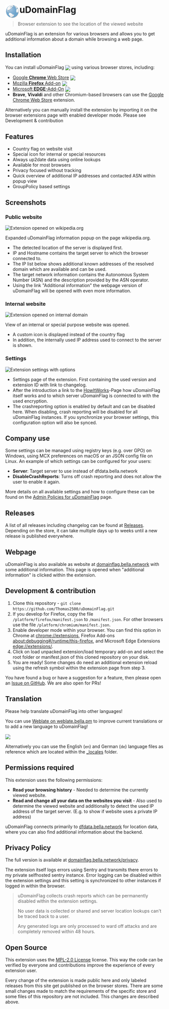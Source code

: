 # <img src="images/logo-48x48.png" width="45" align="left"> uDomainFlag

[link-cws]: https://chrome.google.com/webstore/detail/udomainflag/eklbfdpploakpkdakoielobggbhemlnm "Google Chrome Web Store"
[link-mao]: https://addons.mozilla.org/en-US/firefox/addon/domain-flag/ "Mozilla Firefox Add-ons"
[link-mse]: https://microsoftedge.microsoft.com/addons/detail/fbokifoifbpkgbonofeejgodpdafpkjb "Microsoft EDGE-Add-Ons"

> Browser extension to see the location of the viewed website

uDomainFlag is an extension for various browsers and allows you to get additional information about a domain while browsing a web page.

## Installation

You can install uDomainFlag [<img valign="middle" src="https://img.shields.io/github/release/Thomas2500/uDomainFlag.svg?logo=github&style=flat-square&labelColor=333">](https://github.com/Thomas2500/uDomainFlag/releases) using various browser stores, including:
- [Google **Chrome** Web Store][link-cws] [<img valign="middle" src="https://img.shields.io/chrome-web-store/v/eklbfdpploakpkdakoielobggbhemlnm.svg?label=%20&labelColor=333&logo=google-chrome&style=flat-square">][link-cws]
- [Mozilla **Firefox** Add-on][link-mao] [<img valign="middle" src="https://img.shields.io/amo/v/domain-flag.svg?label=%20&labelColor=333&logo=firefox&style=flat-square">][link-mao]
- [Microsoft **EDGE**-Add-On][link-mse] [<img valign="middle" src="https://img.shields.io/badge/dynamic/json?label=%20&labelColor=333&logo=microsoft-edge&query=%24.version&url=https%3A%2F%2Fmicrosoftedge.microsoft.com%2Faddons%2Fgetproductdetailsbycrxid%2Ffbokifoifbpkgbonofeejgodpdafpkjb&style=flat-square">][link-mse]
- **Brave**, **Vivaldi** and other Chromium-based browsers can use the [Google Chrome Web Store][link-cws] extension.

Alternatively you can manually install the extension by importing it on the browser extensions page with enabled developer mode. Please see Development & contribution

## Features

- Country flag on website visit
- Special icon for internal or special resources
- Always up2date data using online lookups
- Available for most browsers
- Privacy focused without tracking
- Quick overview of additional IP addresses and contacted ASN within popup view
- GroupPolicy based settings

## Screenshots

### Public website

![Extension opened on wikipedia.org](https://media.bella.network/domainflag/wikipedia.org.png)

Expanded uDomainFlag information popup on the page wikipedia.org.

* The detected location of the server is displayed first.
* IP and Hostname contains the target server to which the browser connected to.
* The IP list below shows additional known addresses of the resolved domain which are available and can be used.
* The target network information contains the Autonomous System Number (ASN) and the description provided by the ASN operator.
* Using the link "Additional information" the webpage version of uDomainFlag will be opened with even more information.

### Internal website

![Extension opened on internal domain](https://media.bella.network/domainflag/internal.png)

View of an internal or special purpose website was opened.
* A custom icon is displayed instead of the country flag
* In addition, the internally used IP address used to connect to the server is shown.

### Settings

![Extension settings with options](https://media.bella.network/domainflag/settings.png)

* Settings page of the extension. First containing the used version and extension ID with link to changelog.
* After the introduction a link to the [HowItWorks](https://domainflag.bella.network/howitworks?ref=https://github.com/Thomas2500/uDomainFlag)-Page how uDomainFlag itself works and to which server uDomainFlag is connected to with the used encryption.
* The crashreporting option is enabled by default and can be disabled here. When disabling, crash reporting will be disabled for all uDomainFlag instances. If you synchronize your browser settings, this configuration option will also be synced.

## Company use

Some settings can be managed using registry keys (e.g. over GPO) on Windows, using MCX preferences on macOS or an JSON config file on Linux. An example of which settings can be configured for your users:

* **Server**: Target server to use instead of dfdata.bella.network
* **DisableCrashReports**: Turns off crash reporting and does not allow the user to enable it again.

More details on all available settings and how to configure these can be found on the [Admin Policies for uDomainFlag](https://domainflag.bella.network/enterprise?ref=https://github.com/Thomas2500/uDomainFlag) page.

## Releases

A list of all releases including changelog can be found at [Releases](https://github.com/Thomas2500/uDomainFlag/releases).
Depending on the store, it can take multiple days up to weeks until a new release is published everywhere.

## Webpage

uDomainFlag is also available as website at [domainflag.bella.network](http://domainflag.bella.network/?ref=https://github.com/Thomas2500/uDomainFlag) with some additional information. This page is opened when "additional information" is clicked within the extension.

## Development & contribution

1. Clone this repository - `git clone https://github.com/Thomas2500/uDomainFlag.git`
2. If you develop for Firefox, copy the file `/platform/firefox/manifest.json` to `/manifest.json`. For other browsers use the file `/platform/chromium/manifest.json`.
3. Enable developer mode within your browser. You can find this option in Chrome at [chrome://extensions](chrome://extensions), Firefox Add-ons [about:debugging#/runtime/this-firefox](about:debugging#/runtime/this-firefox), and Microsoft Edge Extensions [edge://extensions/](edge://extensions/).
4. Click on load unpacked extension/load temporary add-on and select the root folder or manifest.json of this cloned repository on your disk.
5. You are ready! Some changes do need an additional extension reload using the refresh symbol within the extension page from step 3.

You have found a bug or have a suggestion for a feature, then please open an [Issue on GitHub](https://github.com/Thomas2500/uDomainFlag/issues). We are also open for PRs!

## Translation

Please help translate uDomainFlag into other languages!

You can use [Weblate on weblate.bella.pm](https://weblate.bella.pm/engage/udomainflag/) to improve current translations or to add a new language to uDomainFlag!

[<img src="https://weblate.bella.pm/widgets/udomainflag/-/extension/287x66-black.png" valign="middle" />](https://weblate.bella.pm/engage/udomainflag/)

Alternatively you can use the English (`en`) and German (`de`) language files as reference which are located within the [_locales](/_locales/) folder.

## Permissions required

This extension uses the following permissions:
* **Read your browsing history** - Needed to determine the currently viewed website.
* **Read and change all your data on the websites you visit** - Also used to determine the viewed website and additionally to detect the used IP address of the target server. (E.g. to show if website uses a private IP address)

uDomainFlag connects primarily to [dfdata.bella.network](https://dfdata.bella.network/?ref=https://github.com/Thomas2500/uDomainFlag) for location data, where you can also find additional information about the backend.

## Privacy Policy

The full version is available at [domainflag.bella.network/privacy](https://domainflag.bella.network/privacy?ref=https://github.com/Thomas2500/uDomainFlag).

The extension itself logs errors using Sentry and transmits there errors to my private selfhosted sentry instance. Error logging can be disabled within the extension settings and this setting is synchronized to other instances if logged in within the browser.

> uDomainFlag collects crash reports which can be permanently disabled within the extension settings.
>
> No user data is collected or shared and server location lookups can't be traced back to a user.
>
> Any generated logs are only processed to ward off attacks and are completely removed within 48 hours.

## Open Source
This extension uses the [MPL-2.0 License](/LICENSE) license. This way the code can be verified by everyone and contributions improve the experience of every extension user.

Every change of the extension is made public here and only labeled releases from this site get published on the browser stores. There are some small changes made to match the requirements of the specific store and some files of this repository are not included. This changes are described above.
